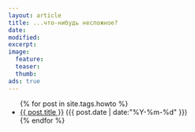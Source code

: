 ```yaml
---
layout: article
title: ...что-нибудь несложное?
date: 
modified:
excerpt:
image:
  feature:
  teaser:
  thumb:
ads: true
---
```

<ul>
{% for post in site.tags.howto %}
    <li>
        <a href="{{ post.url }}/">{{ post.title }}</a>
        <span>({{ post.date | date:"%Y-%m-%d" }})</span>
    </li>
{% endfor %}
</ul>
